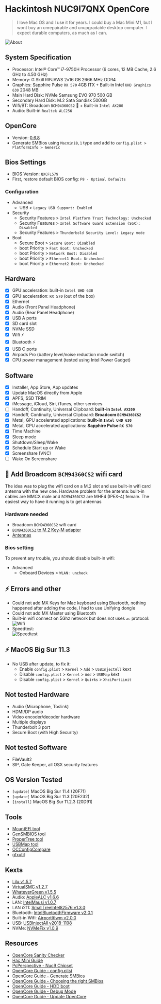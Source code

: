 # Hackintosh NUC9I7QNX OpenCore

> I love Mac OS and I use it for years. I could buy a Mac Mini M1, but I wont buy an unrepairable and unupgradable desktop computer. I expect durable computers, as much as I can.

![About](about.png)

## System Specification

- Processor: Intel® Core™ i7-9750H Processor (6 cores, 12 MB Cache, 2.6 GHz to 4.50 GHz)
- Memory: G.Skill RIPJAWS 2x16 GB 2666 MHz DDR4
- Graphics: Sapphire Pulse `RX 570` 4GB ITX + Built-in Intel `UHD Graphics 630` 2048 MB
- Main Hard Disk: NVMe Samsung EVO 970 500 GB
- Secondary Hard Disk: M.2 Sata Sandisk 500GB
- Wifi/BT: Broadcom `BCM94360CS2` :wrench: + Built-in `Intel AX200`
- Audio: Built-in `Realtek ALC256`

## OpenCore

- Version: [0.6.8](https://github.com/acidanthera/OpenCorePkg/releases/tag/0.6.8)
- Generate SMBios using `Macmini8,1` type and add to `config.plist > PlatformInfo > Generic`

## Bios Settings

- BIOS Version: `QXCFL579`
- First, restore default BIOS config: `F9 - Optimal Defaults`

### Configuration

- Advanced
  - USB > `Legacy USB Support: Enabled`
- Security
  - Security Features > `Intel Platform Trust Technology: Unchecked`
  - Security Features > `Intel Software Guard Extension (SGX): Disabled`
  - Security Features > `Thunderbold Security Level: Legacy mode`
- Boot
  - Secure Boot > `Secure Boot: Disabled`
  - boot Priority > `Fast Boot: Unchecked`
  - boot Priority > `Network Boot: Disabled`
  - boot Priority > `Ethernet1 Boot: Unchecked`
  - boot Priority > `Ethernet2 Boot: Unchecked`

## Hardware

- [x] GPU acceleration: built-in `Intel UHD 630`
- [x] GPU acceleration: `RX 570` (out of the box)
- [x] Ethernet
- [x] Audio (Front Panel Headphone)
- [x] Audio (Rear Panel Headphone)
- [x] USB A ports
- [x] SD card slot
- [x] NVMe SSD
- [x] Wifi :zap:
- [x] Bluetooth :zap:
- [x] USB C ports
- [x] Airpods Pro (battery level/noise reduction mode switch)
- [x] CPU power management (tested using Intel Power Gadget)

## Software

- [x] Installer, App Store, App updates
- [x] Update MacOS directly from Apple
- [x] APFS, SSD TRIM
- [x] iMessage, iCloud, Siri, iTunes, other services
- [ ] Handoff, Continuity, Universal Clipboard: **built-in `Intel AX200`**
- [x] Handoff, Continuity, Universal Clipboard: **Broadcom `BCM94360CS2`**
- [x] Metal, GPU accelerated applications: **built-in `Intel UHD 630`**
- [x] Metal, GPU accelerated applications: **Sapphire Pulse `RX 570`**
- [x] Time Machine
- [x] Sleep mode
- [x] Shutdown/Sleep/Wake
- [x] Schedule Start up or Wake
- [x] Screenshare (VNC)
- [ ] Wake On Screenshare

## :wrench: Add Broadcom `BCM94360CS2` wifi card

The idea was to plug the wifi card on a M.2 slot and use built-in wifi card antenna with the new one.
Hardware problem for the antenna: built-in cables are MMCX male and `BCM94360CS2` are MHF4 (IPEX-4) female. The easiest way to have it running is to get antennas

### Hardware needed

- Broadcom `BCM94360CS2` wifi card
- [`BCM94360CS2` to M.2 Key-M adapter](https://www.amazon.fr/gp/product/B09B249QDL/ref=ppx_yo_dt_b_asin_title_o03_s00)
- [Antennas](https://www.amazon.fr/gp/product/B07N2SFZPX/ref=ppx_yo_dt_b_asin_title_o00_s00)

### Bios setting

To prevent any trouble, you should disable built-in wifi:

- Advanced
  - Onboard Devices > `WLAN: uncheck`

## :zap: Errors and other

- Could not add MX Keys for Mac keyboard using Bluetooth, nothing happened after adding the code, I had to use Unifying dongle
- Could not add MX Master using Bluetooth
- Built-in wifi connect on 5Ghz network but does not uses `ac` protocol:  
  ![Wifi](wifi.png)
- Speedtest:  
  ![Speedtest](speedtest.jpg)

## :zap: MacOS Big Sur 11.3

- No USB after update, to fix it:
  - Enable `config.plist` > `Kernel` > `Add` > `USBInjectAll` kext
  - Disable `config.plist` > `Kernel` > `Add` > `USBMap` kext
  - Disable `config.plist` > `Kernel` > `Quirks` > `XhciPortLimit`

## Not tested Hardware

- Audio (Microphone, Toslink)
- HDMI/DP audio
- Video encoder/decoder hardware
- Multiple displays
- Thunderbolt 3 port
- Secure Boot (with High Security)

## Not tested Software

- FileVault2
- SIP, Gate Keeper, all OSX security features

## OS Version Tested

- `[update]` MacOS Big Sur 11.4 (20F71)
- `[update]` MacOS Big Sur 11.3 (20E232)
- `[install]` MacOS Big Sur 11.2.3 (20D91)

## Tools

- [MountEFI tool](https://github.com/corpnewt/MountEFI)
- [GenSMBIOS tool](https://github.com/corpnewt/GenSMBIOS)
- [ProperTree tool](https://github.com/corpnewt/ProperTree)
- [USBMap tool](https://github.com/corpnewt/USBMap)
- [OCConfigCompare](https://github.com/corpnewt/OCConfigCompare)
- [gfxutil](https://github.com/acidanthera/gfxutil)

## Kexts

- [Lilu v1.5.7](https://github.com/acidanthera/Lilu/releases/tag/1.5.7)
- [VirtualSMC v1.2.7](https://github.com/acidanthera/VirtualSMC/releases/tag/1.2.7)
- [WhateverGreen v1.5.5](https://github.com/acidanthera/WhateverGreen/releases/tag/1.5.5)
- Audio: [AppleALC v1.6.6](https://github.com/acidanthera/AppleALC/releases/tag/1.6.6)
- LAN: [IntelMausi v1.0.7](https://github.com/acidanthera/IntelMausi/releases/tag/1.0.7)
- LAN i211: [SmallTreeIntel82576 v1.3.0](https://github.com/khronokernel/SmallTree-I211-AT-patch/releases/tag/1.3.0)
- Bluetooth: [IntelBluetoothFirmware v2.0.1](https://github.com/OpenIntelWireless/IntelBluetoothFirmware/releases/tag/2.0.1)
- Built-in Wifi: [AirportItlwm v2.0.0](https://github.com/OpenIntelWireless/itlwm/releases/tag/v2.0.0)
- USB: [USBInjectAll v2018-1108](https://bitbucket.org/RehabMan/os-x-usb-inject-all/downloads/?tab=downloads)
- NVMe: [NVMeFix v1.0.9](https://github.com/acidanthera/NVMeFix/releases/tag/1.0.9)

## Resources

- [OpenCore Sanity Checker](https://opencore.slowgeek.com)
- [Hac Mini Guide](https://osy.gitbook.io/hac-mini-guide/)
- [PcPerspective - Nuc9 Chipset](https://pcper.com/2020/04/intel-nuc-9-extreme-nuc9i9qnx-review/#ftoc-heading-19)
- [OpenCore Guide - config.plist](https://dortania.github.io/OpenCore-Install-Guide/config-laptop.plist/coffee-lake-plus.html#starting-point)
- [OpenCore Guide - Generate SMBios](https://dortania.github.io/OpenCore-Install-Guide/config-laptop.plist/coffee-lake-plus.html#platforminfo)
- [OpenCore Guide - Choosing the right SMBios](https://dortania.github.io/OpenCore-Install-Guide/extras/smbios-support.html#how-to-decide)
- [OpenCore Guide - HDD boot](https://dortania.github.io/OpenCore-Post-Install/universal/oc2hdd.html#grabbing-opencore-off-the-usb)
- [OpenCore Guide - Debug Mode](https://dortania.github.io/OpenCore-Install-Guide/troubleshooting/debug.html)
- [OpenCore Guide - Update OpenCore](https://dortania.github.io/OpenCore-Post-Install/universal/update.html#_2-mount-your-efi)
